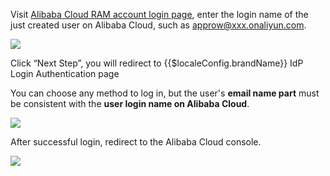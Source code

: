 <IntegrationDetailCard :title="`Log into Alibaba Cloud using ${$localeConfig.brandName} IdP`">

Visit [Alibaba Cloud RAM account login page](https://signin.aliyun.com), enter the login name of the just created user on Alibaba Cloud, such as approw@xxx.onaliyun.com.

![](~@imagesZhCn/integration/ali-cloud/4-1.png)

Click “Next Step”, you will redirect to {{$localeConfig.brandName}} IdP Login Authentication page

You can choose any method to log in, but the user's **email name part** must be consistent with the **user login name on Alibaba Cloud**.

![](~@imagesZhCn/integration/ali-cloud/4-2.png)

After successful login, redirect to the Alibaba Cloud console.

![](~@imagesZhCn/integration/ali-cloud/4-3.png)

</IntegrationDetailCard>
